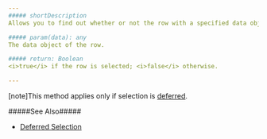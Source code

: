 ```yaml
---
##### shortDescription
Allows you to find out whether or not the row with a specified data object is selected.

##### param(data): any
The data object of the row.

##### return: Boolean
<i>true</i> if the row is selected; <i>false</i> otherwise.

---
```

[note]This method applies only if selection is [deferred](/api-reference/10%20UI%20Widgets/dxDataGrid/1%20Configuration/selection/deferred.md '/Documentation/ApiReference/UI_Widgets/dxDataGrid/Configuration/selection/#deferred').

#####See Also#####
- [Deferred Selection](/concepts/05%20Widgets/DataGrid/013%20Features%20for%20Remote%20Data/015%20Deferred%20Selection.md '/Documentation/Guide/Widgets/DataGrid/Features_for_Remote_Data/Deferred_Selection/')